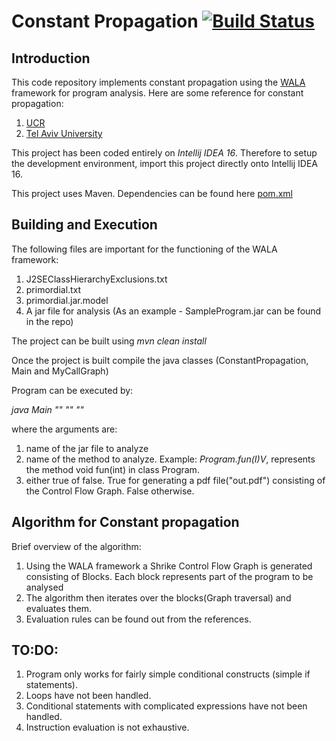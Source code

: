 # Constant Propagation [![Build Status](https://travis-ci.org/Athithyaa/WalaTest.svg?branch=master)](https://travis-ci.org/Athithyaa/WalaTest)

## Introduction

This code repository implements constant propagation using the [WALA](http://wala.sourceforge.net/wiki/index.php/Main_Page) framework for
program analysis. Here are some reference for constant propagation:
1. [UCR](http://www.cs.ucr.edu/~gupta/teaching/201-14/Papers/const.pdf)
2. [Tel Aviv University](http://www.cs.tau.ac.il/~msagiv/courses/pa07/lecture2-notes-update.pdf) 

This project has been coded entirely on *Intellij IDEA 16*. Therefore to setup the development environment, import
this project directly onto Intellij IDEA 16.

This project uses Maven. Dependencies can be found here [pom.xml](pom.xml)

## Building and Execution
The following files are important for the functioning of the WALA framework:
1. J2SEClassHierarchyExclusions.txt
2. primordial.txt
3. primordial.jar.model
4. A jar file for analysis (As an example - SampleProgram.jar can be found in the repo)

The project can be built using
*mvn clean install*

Once the project is built compile the java classes (ConstantPropagation, Main and MyCallGraph)

Program can be executed by:

*java Main "<jarfilename>" "<methodsignature>" "<graphviz>"*

where the arguments are:
1. *<jarfilename>* name of the jar file to analyze
2. *<methodsignature>* name of the method to analyze. Example: *Program.fun(I)V*, represents the method void fun(int) in class Program.
3. *<grahviz>* either true of false. True for generating a pdf file("out.pdf") consisting of the Control Flow Graph. False otherwise.


## Algorithm for Constant propagation
Brief overview of the algorithm:
1. Using the WALA framework a Shrike Control Flow Graph is generated consisting of Blocks. Each block represents part of the program to
be analysed
2. The algorithm then iterates over the blocks(Graph traversal) and evaluates them.
3. Evaluation rules can be found out from the references.

## TO:DO:
1. Program only works for fairly simple conditional constructs (simple if statements).
2. Loops have not been handled.
3. Conditional statements with complicated expressions have not been handled.
4. Instruction evaluation is not exhaustive.
 